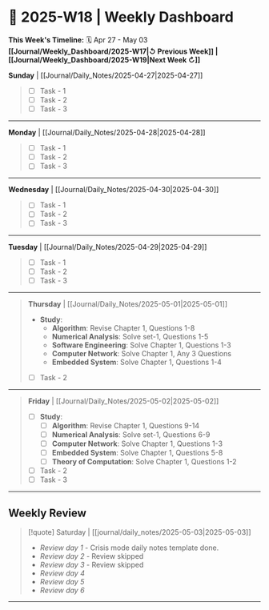 # 🎯  2025-W18 | Weekly Dashboard

**This Week's Timeline:** 🗓️ Apr 27 - May 03
**[[Journal/Weekly_Dashboard/2025-W17|↺ Previous Week]] | [[Journal/Weekly_Dashboard/2025-W19|Next Week ↻]]**

**Sunday** | [[Journal/Daily_Notes/2025-04-27|2025-04-27]]
> - [ ] Task - 1
> - [ ] Task - 2
> - [ ] Task - 3
 ---
**Monday** | [[Journal/Daily_Notes/2025-04-28|2025-04-28]]
> - [ ] Task - 1
> - [ ] Task - 2
> - [ ] Task - 3
---
**Wednesday** | [[Journal/Daily_Notes/2025-04-30|2025-04-30]] 
> - [ ] Task - 1
> - [ ] Task - 2
> - [ ] Task - 3
---
**Tuesday** | [[Journal/Daily_Notes/2025-04-29|2025-04-29]] 
> - [ ] Task - 1
> - [ ] Task - 2
> - [ ] Task - 3
---
>**Thursday** | [[Journal/Daily_Notes/2025-05-01|2025-05-01]] 
> - **Study**:
> 	- **Algorithm**: Revise Chapter 1, Questions 1-8
> 	- **Numerical Analysis**: Solve set-1, Questions 1-5
> 	- **Software Engineering**: Solve Chapter 1, Questions 1-3
> 	- **Computer Network**: Solve Chapter 1, Any 3 Questions
> 	- **Embedded System**: Solve Chapter 1, Questions 1-4
> - [ ] Task - 2
---
>**Friday** | [[Journal/Daily_Notes/2025-05-02|2025-05-02]]
> - [ ] **Study**:
> 	- [ ] **Algorithm**: Revise Chapter 1, Questions 9-14
> 	- [ ] **Numerical Analysis**: Solve set-1, Questions 6-9
> 	- [ ] **Computer Network**: Solve Chapter 1, Questions 1-3
> 	- [ ] **Embedded System**: Solve Chapter 1, Questions 5-8
> 	- [ ] **Theory of Computation**: Solve Chapter 1, Questions 1-2
> - [ ] Task - 2
> - [ ] Task - 3

---

## **Weekly Review**
> [!quote] Saturday | [[journal/daily_notes/2025-05-03|2025-05-03]]
> - *Review day 1* - Crisis mode daily notes template done.
> - *Review day 2* - Review skipped
> - *Review day 3* - Review skipped
> - *Review day 4*
> - *Review day 5*
> - *Review day 6*

---
